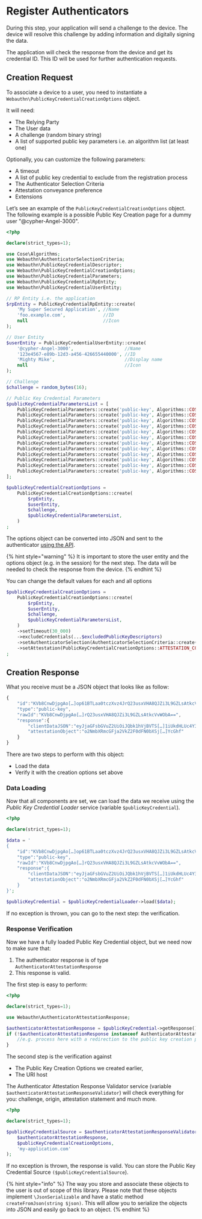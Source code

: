 # Register Authenticators

During this step, your application will send a challenge to the device. The device will resolve this challenge by adding information and digitally signing the data.

The application will check the response from the device and get its credential ID. This ID will be used for further authentication requests.

## Creation Request

To associate a device to a user, you need to instantiate a `Webauthn\PublicKeyCredentialCreationOptions` object.

It will need:

* The Relying Party
* The User data
* A challenge (random binary string)
* A list of supported public key parameters i.e. an algorithm list (at least one)

Optionally, you can customize the following parameters:

* A timeout
* A list of public key credential to exclude from the registration process
* The Authenticator Selection Criteria
* Attestation conveyance preference
* Extensions

Let’s see an example of the `PublicKeyCredentialCreationOptions` object. The following example is a possible Public Key Creation page for a dummy user "@cypher-Angel-3000".

```php
<?php

declare(strict_types=1);

use Cose\Algorithms;
use Webauthn\AuthenticatorSelectionCriteria;
use Webauthn\PublicKeyCredentialDescriptor;
use Webauthn\PublicKeyCredentialCreationOptions;
use Webauthn\PublicKeyCredentialParameters;
use Webauthn\PublicKeyCredentialRpEntity;
use Webauthn\PublicKeyCredentialUserEntity;

// RP Entity i.e. the application
$rpEntity = PublicKeyCredentialRpEntity::create(
    'My Super Secured Application', //Name
    'foo.example.com',              //ID
    null                            //Icon
);

// User Entity
$userEntity = PublicKeyCredentialUserEntity::create(
    '@cypher-Angel-3000',                   //Name
    '123e4567-e89b-12d3-a456-426655440000', //ID
    'Mighty Mike',                          //Display name
    null                                    //Icon
);

// Challenge
$challenge = random_bytes(16);

// Public Key Credential Parameters
$publicKeyCredentialParametersList = [
    PublicKeyCredentialParameters::create('public-key', Algorithms::COSE_ALGORITHM_ES256),
    PublicKeyCredentialParameters::create('public-key', Algorithms::COSE_ALGORITHM_ES256K),
    PublicKeyCredentialParameters::create('public-key', Algorithms::COSE_ALGORITHM_ES384),
    PublicKeyCredentialParameters::create('public-key', Algorithms::COSE_ALGORITHM_ES512),
    PublicKeyCredentialParameters::create('public-key', Algorithms::COSE_ALGORITHM_RS256),
    PublicKeyCredentialParameters::create('public-key', Algorithms::COSE_ALGORITHM_RS384),
    PublicKeyCredentialParameters::create('public-key', Algorithms::COSE_ALGORITHM_RS512),
    PublicKeyCredentialParameters::create('public-key', Algorithms::COSE_ALGORITHM_PS256),
    PublicKeyCredentialParameters::create('public-key', Algorithms::COSE_ALGORITHM_PS384),
    PublicKeyCredentialParameters::create('public-key', Algorithms::COSE_ALGORITHM_PS512),
    PublicKeyCredentialParameters::create('public-key', Algorithms::COSE_ALGORITHM_ED256),
    PublicKeyCredentialParameters::create('public-key', Algorithms::COSE_ALGORITHM_ED512),
];

$publicKeyCredentialCreationOptions =
    PublicKeyCredentialCreationOptions::create(
        $rpEntity,
        $userEntity,
        $challenge,
        $publicKeyCredentialParametersList,
    )
;
```

The options object can be converted into JSON and sent to the authenticator [using the API](https://developer.mozilla.org/en-US/docs/Web/API/Web\_Authentication\_API).

{% hint style="warning" %}
It is important to store the user entity and the options object (e.g. in the session) for the next step. The data will be needed to check the response from the device.
{% endhint %}

You can change the default values for each and all options

```php
$publicKeyCredentialCreationOptions =
    PublicKeyCredentialCreationOptions::create(
        $rpEntity,
        $userEntity,
        $challenge,
        $publicKeyCredentialParametersList,
    )
    ->setTimeout(30_000)
    ->excludeCredentials(...$excludedPublicKeyDescriptors)
    ->setAuthenticatorSelection(AuthenticatorSelectionCriteria::create())
    ->setAttestation(PublicKeyCredentialCreationOptions::ATTESTATION_CONVEYANCE_PREFERENCE_NONE)
;
```

## Creation Response

What you receive must be a JSON object that looks like as follow:

```javascript
{
    "id":"KVb8CnwDjpgAo[…]op61BTLaa0tczXvz4JrQ23usxVHA8QJZi3L9GZLsAtkcVvWObA",
    "type":"public-key",
    "rawId":"KVb8CnwDjpgAo[…]rQ23usxVHA8QJZi3L9GZLsAtkcVvWObA==",
    "response":{
        "clientDataJSON":"eyJjaGFsbGVuZ2UiOiJQbk1hVjBVTS[…]1iUkdHLUc4Y3BDSdGUifQ==",
        "attestationObject":"o2NmbXRmcGFja2VkZ2F0dFN0bXSj[…]YcGhf"
    }
}
```

There are two steps to perform with this object:

* Load the data
* Verify it with the creation options set above

### Data Loading

Now that all components are set, we can load the data we receive using the _Public Key Credential Loader_ service (variable `$publicKeyCredential`).

```php
<?php

declare(strict_types=1);

$data = '
{
    "id":"KVb8CnwDjpgAo[…]op61BTLaa0tczXvz4JrQ23usxVHA8QJZi3L9GZLsAtkcVvWObA",
    "type":"public-key",
    "rawId":"KVb8CnwDjpgAo[…]rQ23usxVHA8QJZi3L9GZLsAtkcVvWObA==",
    "response":{
        "clientDataJSON":"eyJjaGFsbGVuZ2UiOiJQbk1hVjBVTS[…]1iUkdHLUc4Y3BDSdGUifQ==",
        "attestationObject":"o2NmbXRmcGFja2VkZ2F0dFN0bXSj[…]YcGhf"
    }
}';

$publicKeyCredential = $publicKeyCredentialLoader->load($data);
```

If no exception is thrown, you can go to the next step: the verification.

### Response Verification

Now we have a fully loaded Public Key Credential object, but we need now to make sure that:

1. The authenticator response is of type `AuthenticatorAttestationResponse`
2. This response is valid.

The first step is easy to perform:

```php
<?php

declare(strict_types=1);

use Webauthn\AuthenticatorAttestationResponse;

$authenticatorAttestationResponse = $publicKeyCredential->getResponse();
if (!$authenticatorAttestationResponse instanceof AuthenticatorAttestationResponse) {
    //e.g. process here with a redirection to the public key creation page. 
}
```

The second step is the verification against

* The Public Key Creation Options we created earlier,
* The URI host

The Authenticator Attestation Response Validator service (variable `$authenticatorAttestationResponseValidator`) will check everything for you: challenge, origin, attestation statement and much more.

```php
<?php

declare(strict_types=1);

$publicKeyCredentialSource = $authenticatorAttestationResponseValidator->check(
    $authenticatorAttestationResponse,
    $publicKeyCredentialCreationOptions,
    'my-application.com'
);
```

If no exception is thrown, the response is valid. You can store the Public Key Credential Source `($publicKeyCredentialSource`).

{% hint style="info" %}
The way you store and associate these objects to the user is out of scope of this library. Please note that these objects implement `\JsonSerializable` and have a static method `createFromJson(string $json)`. This will allow you to serialize the objects into JSON and easily go back to an object.
{% endhint %}
